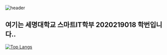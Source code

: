 ![header](https://capsule-render.vercel.app/api?type=wave&color=auto&height=300&section=header&text=Hello&fontSize=90)

<h2>여기는 세명대학교 스마트IT학부 2020219018 학번입니다.. </h2>

[![Top Langs](https://github-readme-stats.vercel.app/api/top-langs/?username=JSblow001&layout=compact)](https://github.com/Jsblow001/github-readme-stats)

